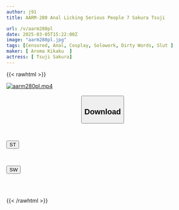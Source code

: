 ```yaml
---
author: j91
title: AARM-280 Anal Licking Serious People 7 Sakura Tsuji

url: /v/aarm280pl
date: 2025-03-05T15:22:00Z
image: "aarm280pl.jpg"
tags: [Censored, Anal, Cosplay, Solowork, Dirty Words, Slut	]
maker: [ Aroma Kikaku  ]
actress: [ Tsuji Sakura]
---
```



{{< rawhtml >}}

<div class="video" data-videoid="8vv9YgjOJBco7Zd">
    <a href="javascript:;">
        <img src="/v/aarm280pl/aarm280pl.jpg" width="WIDTH" height="HEIGHT" alt="aarm280pl.mp4" loading="lazy">
    </a>
</div>

<script type="text/javascript" src="https://j91.asia/asset/on-demand-st.js"></script>

<br>
  <link rel="stylesheet" href="https://j91.asia/asset/bs5.css">
  
  <center>
  <button class="btn btn-primary" type="button" data-bs-toggle="collapse" data-bs-target=".multi-collapse" aria-expanded="false" aria-controls="multiCollapseExample1 multiCollapseExample2"><h2>Download</h2></button></center>
</p>
<div class="row">
  <div class="col">
    <div class="collapse multi-collapse" id="multiCollapseExample1">
      <div class="card card-body">
	      	      <br>
<div class="buttons">  
<p><a href="/v/aarm280pl/st.html" target="_blank"><button class="btn-hover color-3"><i class="fa fa-download"></i> ST</button></a></p></div>
    </div>
  </div>
</div>
  <div class="col">
    <div class="collapse multi-collapse" id="multiCollapseExample2">
      <div class="card card-body">
	      <br>
<div class="buttons">
<p><a href="/v/aarm280pl/sw.html" target="_blank"><button class="btn-hover color-2"><i class="fa fa-download"></i> SW</button></a></p></div>
<br><br>
      </div>
    </div>
  </div>
</div>

{{< /rawhtml >}}
